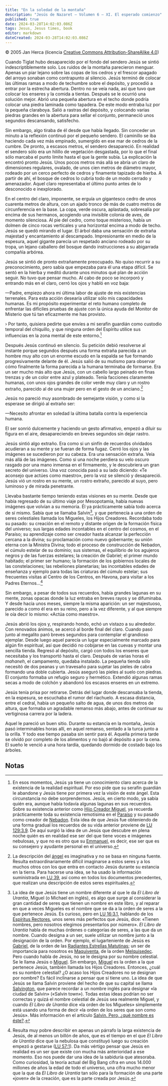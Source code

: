 ```yaml
---
title: "En la soledad de la montaña"
description: "Jesús de Nazaret — Volumen 6 — XI. El esperado comienzo"
published: true
date: 2024-03-28T14:02:03.086Z
tags: Jesus, Jesus times, book
editor: markdown
dateCreated: 2024-03-28T14:02:03.086Z
---
```


<p class="v-card v-sheet theme--light gray lighten-3 px-2">© 2005 Jan Herca (licencia <a href="/es/license">Creative Commons Attribution-ShareAlike 4.0</a>)</p>


Cuando Tiglat hubo desaparecido por el fondo del sendero Jesús se sintió indescriptiblemente solo. Los ruidos de la montaña parecieron menguar. Apenas un piar lejano sobre las copas de los cedros y el frescor apagado del arroyo sonaban como contrapunto al silencio. Jesús terminó de colocar las últimas ramas a modo de techumbre sobre el depósito, y procedió a entrar por la estrecha abertura. Dentro no se veía nada, así que tuvo que colocar los enseres y la comida a tientas. Después se le ocurrió una solución mejor. Abrió una pequeña abertura en el techo donde podría colocar una piedra laminada como tapadera. De este modo entraba luz por la pequeña claraboya. Salió a rastras del depósito, y colocando varias piedras grandes en la abertura para sellar el conjunto, permaneció unos segundos descansando, satisfecho.

Sin embargo, algo tiraba de él desde que había llegado. Sin conceder un minuto a la reflexión continuó por el pequeño sendero. El caminillo se iba haciendo cada vez más empinado, sumergido en ese mar de cedros de la cumbre. De pronto, a escasos metros, el sendero desapareció. En realidad el sendero sólo era un hilillo de vegetación desgastada, por lo que el final sólo marcaba el punto límite hasta el que la gente subía. La explicación la encontró pronto Jesús. Unos pocos metros más allá se abría un claro de dimensiones regulares, ovalado, de unos cien metros de diámetro mayor, rodeado por un cerco perfecto de cedros y finamente tapizado de hierba. A partir de ahí, el bosque de cedros lo cubría todo de un modo cerrado y amenazador. Aquel claro representaba el último punto antes de lo desconocido e inexplorado.

En el centro del claro, imponente, se erguía un gigantesco cedro de unos cuarenta metros de altura, con un ajado tronco de más de cuatro metros de circunferencia en la base. La copa, verde oscura, aplastada, sobresalía por encima de sus hermanos, acogiendo una invisible colonia de aves, de momento silenciosa. Al pie del cedro, como toque misterioso, había un dolmen de cinco rocas verticales y una horizontal encima a modo de techo. Jesús se quedó mirando el lugar. El árbol daba una sensación de extraña majestad y encantamiento al descampado. Impresionante en medio de la espesura, aquel gigante parecía un respetado anciano rodeado por su tropa, un lejano caballero del bosque dando instrucciones a su abigarrada compañía arbórea.

Jesús se sintió de pronto extrañamente preocupado. No quiso recurrir a su preconocimiento, pero sabía que empezaba para él una etapa difícil. Se sentó en la hierba y meditó durante unos minutos qué plan de acción seguir. No tuvo que pensar mucho. Al cabo de poco se incorporó y entrando más en el claro, cerró los ojos y habló en voz baja:

—Padre, empiezo ahora mi última labor de ajuste de mis existencias terrenales. Para esta acción desearía utilizar sólo mis capacidades humanas. Es mi propósito experimentar el reto humano completo de enfrentar las difíciles pruebas de ajuste con la única ayuda del Monitor de Misterio que tú tan eficazmente me has provisto.

› Por tanto, quisiera pedirte que envíes a mi serafín guardián como custodio temporal del chiquillo, y que ninguna orden del Espíritu utilice sus influencias en la zona mental de este entorno.[^1]

Después Jesús continuó en silencio. Su petición debió resolverse al instante porque segundos después una forma extraña parecida a un hombre muy alto con un enorme escudo en la espalda se fue formando progresivamente delante de él. Jesús salió de su mutismo para observar cómo finalmente la forma parecida a la humana terminaba de formarse. Era un ser mucho más alto que Jesús, con un cabello largo peinado en finas trenzas y de un color entre azul y plateado. Tenía facciones claramente humanas, con unos ojos grandes de color verde muy claro y un rostro extraño, parecido al de una mujer pero en el gesto de un anciano.[^2]

Jesús no pareció muy asombrado de semejante visión, y como si la esperase se dirigió al extraño ser:

—Necesito afrontar en soledad la última batalla contra la experiencia humana.

El ser sonrió dulcemente y haciendo un gesto afirmativo, empezó a diluir su figura en el aire, desapareciendo en breves segundos sin dejar rastro.

Jesús sintió algo extraño. Era como si un sinfín de recuerdos olvidados acudieran a su mente y se fueran de forma fugaz. Cerró los ojos y las imágenes se sucedieron por su cabeza. Era una sensación extraña. Veía más allá de las imágenes. Como si una noche perdiera su velo oscuro rasgado por una mano inmensa en el firmamento, y le descubriera un gran secreto del universo. Una voz conocida pasó a su lado diciendo: «Te aconsejo que actúes como maestro», pero la voz se silenció y desapareció. Jesús vió un rostro en su mente, un rostro extraño, parecido al suyo, pero luminoso y de mirada penetrante.

Llevaba bastante tiempo teniendo estas visiones en su mente. Desde que había regresado de su último viaje por Mesopotamia, había nuevas imágenes que volvían a su memoria. Él ya prácticamente sabía todo acerca de sí mismo. Sabía que se llamaba Salvin[^3], y que pertenecía a una orden de seres celestiales llamada los Migueles, los Hijos Creadores. Recordaba todo su pasado: su creación en el remoto y distante origen de la formación física del universo; sus largas edades incontables en el centro del cosmos, en el Paraíso; su aprendizaje como ser creador hasta alcanzar la perfección cercana a la divina; su proclamación como nuevo gobernante; su unión eterna con la Ministra Divina; todo el proceso de construcción de Nebadon, el cúmulo estelar de su dominio; sus sistemas, el equilibrio de los agujeros negros y de las fuerzas estelares; la creación de Gabriel; el primer mundo habitado; el primer ser humano; la formación de los gobiernos locales de las constelaciones; las rebeliones planetarias; las incontables edades de enseñanza y ejemplo para todas las criaturas del cúmulo estelar; sus frecuentes visitas al Centro de los Centros, en Havona, para visitar a los Padres Eternos...[^4]

Sin embargo, a pesar de todos sus recuerdos, había grandes lagunas en su mente, zonas opacas donde la luz entraba en breves rayos y se difuminaba. Y desde hacía unos meses, siempre la misma aparición: un ser majestuoso, parecido a como él era en su reino, pero a la vez diferente, y al que siempre le oía decir lo mismo: «Actúa como maestro».

Jesús abrió los ojos y, respirando hondo, echó un vistazo a su alrededor. Con renovados ánimos, se acercó al borde final del claro. Cuando pasó junto al megalito paró breves segundos para contemplar el grandioso ejemplar. Desde luego aquel parecía un lugar especialmente marcado para algún fin espiritual, así que decidió no cobijarse en las cuevas y montar una sencilla tienda. Regresó al depósito, cargó con todos los enseres que necesitaba y los transportó hasta el claro. Después de varias horas el _mahaneh_, el campamento, quedaba instalado. La pequeña tienda sólo necesitó de dos peanas y un travesaño para sujetar las pieles de cabra formando una doble cubierta. Jesús aseguró las pieles al suelo con piedras. El conjunto formaba un refugio seguro y hermético. Extendió algunas ramas secas a modo de colchón y abandonó los escasos enseres en un extremo.

Jesús tenía prisa por retirarse. Detrás del lugar donde descansaba la tienda, en la espesura, se escuchaba el rumor del riachuelo. A escasa distancia, entre el cedral, había un pequeño salto de agua, de unos dos metros de altura, que formaba un agradable remanso más abajo, antes de continuar su vertiginosa carrera por la ladera.

Aquel le pareció un buen sitio. Durante su estancia en la montaña, Jesús pasó interminables horas allí, en aquel remanso, sentado a la turca junto a la orilla. Y todo ese tiempo pasaba sin sentir para él. Aquella primera tarde se olvidó por completo de los alimentos y no bajó al depósito a por la cena. El sueño le venció a una hora tardía, quedando dormido de costado bajo los árboles.

## Notas

[^1]: En esos momentos, Jesús ya tiene un conocimiento claro acerca de la existencia de la realidad espiritual. Por eso pide que su serafín guardián le abandone y Jesús tiene por primera vez la visión de este ángel. Esta circunstancia no debe sorprendernos. Jesús, en cierto modo, ya sabía quién era, aunque había todavía algunas lagunas en sus recuerdos. Sobre su existencia anterior como [Hijo Creador Miguel](/es/topic/Creator_Sons), ya recuerda prácticamente toda su existencia remotísima en el [Paraíso](/es/topic/Paradise) y su pasado como creador de [Nebadon](/es/topic/Nebadon). Esta idea de que Jesús fue obteniendo de una forma gradual los recuerdos de su vida anterior proviene de [LU 129:3.9](/es/The_Urantia_Book/129#p3_9). De aquí surgió la idea de un Jesús que descubre en plena noche quién es en realidad ese ser del que tiene voces e imágenes nebulosas, y que no es otro que su [Emmanuel](/es/topic/Immanuel), es decir, ese ser que es su consejero y ayudante personal en el universo.

[^2]: La descripción del [ángel](/es/topic/angels) es imaginativa y no se basa en ninguna fuente. Resulta extraordinariamente difícil imaginarse a estos seres y a los muchos otros con los que entra en contacto Jesús durante su estancia en la tierra. Para hacerse una idea, se ha usado la información suministrada en [LU 39](/es/The_Urantia_Book/39), así como en todos los documentos precedentes, que realizan una descripción de estos seres espirituales.

[^3]: La idea de que Jesús tiene un nombre diferente al que le da _El Libro de Urantia_, Miguel (o Michael en inglés), es algo que surge al considerar la gran cantidad de seres que tienen un nombre en este libro, y al reparar en que a veces Migueles es el nombre que se da a la orden de seres a la que pertenece Jesús. Es curioso, pero en [LU 16:3.1](/es/The_Urantia_Book/16#p3_1), hablando de los [Espíritus Rectores](/es/topic/Master_Spirits,_Seven), unos seres más perfectos que Jesús, dice: «Tienen nombres, pero nosotros elegimos presentarlos por número».
	_El Libro de Urantia_ habla de muchas órdenes o categorías de seres, a las que da un nombre. Cuando designa a un ser, suele utilizar un nombre junto a la designación de la orden. Por ejemplo, el lugarteniente de Jesús es [Gabriel](/es/topic/Gabriel), de la orden de las [Radiantes Estrellas Matutinas](/es/topic/Bright_and_Morning_Stars); un ser de importancia para nosotros es [Maquiventa](/es/topic/Melchizedek,_Machiventa), de la orden [Melquisedec](/es/topic/Melchizedek_Sons). Pero cuando habla de Jesús, no se le designa por su nombre celestial. Se le llama Jesús o [Miguel](/es/topic/Michael_of_Nebadon). Sin embargo, [Miguel](/es/topic/Michael,_order_of) es la orden a la que pertenece Jesús, también llamada los Hijos Creadores. Entonces, ¿cuál es su nombre celestial? ¿O acaso los Hijos Creadores no se designan por nombre? Es fácil inclinarse a pensar que sí tiene uno.
	La idea de que Jesús se llama Salvin proviene del hecho de que su capital se llama [Salvington](/es/topic/Salvington), que parece recordar a un nombre inglés para designar «la ciudad de Salvin» («Salvin town»). Todas estas ideas podrían no ser correctas y quizá el nombre celestial de Jesús sea realmente Miguel, y cuando _El Libro de Urantia_ dice «la orden de los Migueles» simplemente está usando una forma de decir «la orden de los seres que son como Jesús». Más información en el artículo [Salvin. Pero, ¿qué nombre es éste?](/es/article/Jan_Herca/Salvin_But_what_name_is_this).

[^4]: Resulta muy pobre describir en apenas un párrafo la larga existencia de Jesús, de al menos un billón de años, que es el tiempo en el que _El Libro de Urantia_ dice que la nebulosa que constituyó luego su creación empezó a gestarse ([LU 57:1](/es/The_Urantia_Book/57#p1)). Da más vértigo pensar que Jesús en realidad es un ser que existe con mucha más anterioridad a ese momento. Eso nos puede dar una idea de la sabiduría que atesoraba. Como curiosidad, la teoría actual del Big Bang cifra en unos 14.000 millones de años la edad de todo el universo, una cifra mucho menor que la que da _El Libro de Urantia_ tan sólo para la formación de una parte «joven» de la creación, que es la parte creada por Jesús.